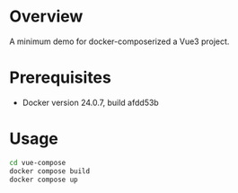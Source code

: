 # Overview

A minimum demo for docker-composerized a Vue3 project.

# Prerequisites

- Docker version 24.0.7, build afdd53b

# Usage

```bash
cd vue-compose
docker compose build
docker compose up
```

